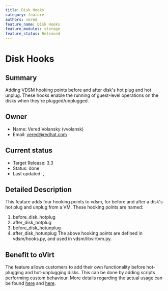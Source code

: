 ```yaml
---
title: Disk Hooks
category: feature
authors: vered
feature_name: Disk Hooks
feature_modules: storage
feature_status: Released
---
```


# Disk Hooks

## Summary

Adding VDSM hooking points before and after disk's hot plug and hot unplug.
 These hooks enable the running of guest-level operations on the disks when they're plugged/unplugged.

## Owner

*   Name: Vered Volansky (vvolansk)
*   Email: vered@redhat.com

## Current status

*   Target Release: 3.3
*   Status: done
*   Last updated: ,

## Detailed Description

This feature adds four hooking points to vdsm, for before and after a disk's hot plug and unplug from a VM.
These hooking points are named:
1. before_disk_hotplug
2. after_disk_hotplug
3. before_disk_hotunplug
4. after_disk_hotunplug
 The above hooking points are defined in vdsm/hooks.py, and used in vdsm/libvirtvm.py.

## Benefit to oVirt

The feature allows customers to add their own functionality before hot-plugging and hot-unplugging disks.
 This can be done by adding scripts performing custom behaviour.
More details regarding the actual usage can be found [here](/develop/developer-guide/vdsm/hooks.html) and [here](/documentation/administration_guide/#appe-VDSM_and_Hooks).

